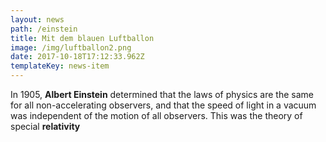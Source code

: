 ```yaml
---
layout: news
path: /einstein
title: Mit dem blauen Luftballon
image: /img/luftballon2.png
date: 2017-10-18T17:12:33.962Z
templateKey: news-item
---
```

In 1905, **Albert Einstein** determined that the laws of physics are the same for all non-accelerating observers, and that the speed of light in a vacuum was independent of the motion of all observers. This was the theory of special **relativity**
